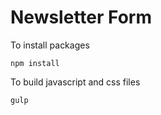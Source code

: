 # Newsletter Form

To install packages 

```
npm install
```

To build javascript and css files

```
gulp
````
